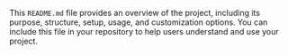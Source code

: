 This `README.md` file provides an overview of the project, including its purpose, structure, setup, usage, and customization options. You can include this file in your repository to help users understand and use your project.
